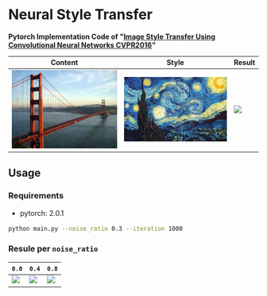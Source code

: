 Neural Style Transfer
==

**Pytorch Implementation Code of "[Image Style Transfer Using Convolutional Neural Networks CVPR2016](https://www.cv-foundation.org/openaccess/content_cvpr_2016/papers/Gatys_Image_Style_Transfer_CVPR_2016_paper.pdf)"**


| Content | Style | Result |
| --- | --- | --- |
| <img src='./imgs/golden_gate.jpg' width='256'> | <img src='./imgs/starry_night.jpg' width='256'> | <img src='./imgs/ex004.gif' width='256'> |

## Usage
### Requirements
* pytorch: 2.0.1

```bash
python main.py --noise_ratio 0.3 --iteration 1000
```

### Resule per `noise_ratio`

| `0.0` | `0.4` | `0.8` |
| --- | --- | --- |
| <img src='./imgs/ex001.gif' width='256'> | <img src='./imgs/ex003.gif' width='256'> | <img src='./imgs/ex005.gif' width='256'> |

